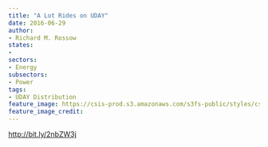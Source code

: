 ```yaml
---
title: "A Lot Rides on UDAY"
date: 2016-06-29
author:
- Richard M. Rossow
states:
- 
sectors:
- Energy
subsectors:
- Power
tags:
- UDAY Distribution
feature_image: https://csis-prod.s3.amazonaws.com/s3fs-public/styles/csis_banner/public/publication/12389695735_4ecf9b08fb_o.jpg?itok=5KOc05gZ
feature_image_credit: 
---
```


http://bit.ly/2nbZW3j
